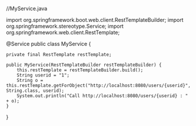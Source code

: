 //MyService.java

import org.springframework.boot.web.client.RestTemplateBuilder;
import org.springframework.stereotype.Service;
import org.springframework.web.client.RestTemplate;

@Service
public class MyService {

    private final RestTemplate restTemplate;

    public MyService(RestTemplateBuilder restTemplateBuilder) {
        this.restTemplate = restTemplateBuilder.build();
        String userid = "1";
        String o = this.restTemplate.getForObject("http://localhost:8080/users/{userid}", String.class, userid);
        System.out.println("Call http://localhost:8080/users/{userid} : " + o);
    }

}